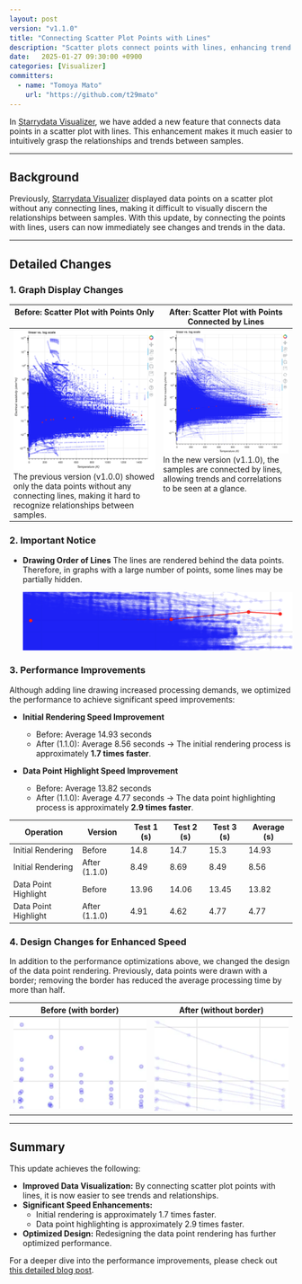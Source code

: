 ```yaml
---
layout: post
version: "v1.1.0"
title: "Connecting Scatter Plot Points with Lines"
description: "Scatter plots connect points with lines, enhancing trend visualization and performance."
date:   2025-01-27 09:30:00 +0900
categories: [Visualizer]
committers:
  - name: "Tomoya Mato"
    url: "https://github.com/t29mato"
---
```


In [Starrydata Visualizer](https://visualizer.starrydata.org/), we have added a new feature that connects data points in a scatter plot with lines. This enhancement makes it much easier to intuitively grasp the relationships and trends between samples.

---

## Background

Previously, [Starrydata Visualizer](https://visualizer.starrydata.org/) displayed data points on a scatter plot without any connecting lines, making it difficult to visually discern the relationships between samples. With this update, by connecting the points with lines, users can now immediately see changes and trends in the data.

---

## Detailed Changes

### 1. Graph Display Changes

<table style="border-collapse: collapse;">
  <thead>
    <tr>
      <th style="vertical-align: top;">Before: Scatter Plot with Points Only</th>
      <th style="vertical-align: top;">After: Scatter Plot with Points Connected by Lines</th>
    </tr>
  </thead>
  <tbody>
    <tr>
      <td style="vertical-align: top;">
        <img src="/assets/visualizer/v1.1.0/scatter-before.png" width="400">
      The previous version (v1.0.0) showed only the data points without any connecting lines, making it hard to recognize relationships between samples.
      </td>
      <td style="vertical-align: top;">
        <img src="/assets/visualizer/v1.1.0/scatter-after.png" width="400">
      In the new version (v1.1.0), the samples are connected by lines, allowing trends and correlations to be seen at a glance.
      </td>
    </tr>
  </tbody>
</table>




### 2. Important Notice

- **Drawing Order of Lines**
  The lines are rendered behind the data points. Therefore, in graphs with a large number of points, some lines may be partially hidden.

  <img src="/assets/visualizer/v1.1.0/warning.png">

### 3. Performance Improvements

Although adding line drawing increased processing demands, we optimized the performance to achieve significant speed improvements:

- **Initial Rendering Speed Improvement**
  - Before: Average 14.93 seconds
  - After (1.1.0): Average 8.56 seconds
  → The initial rendering process is approximately **1.7 times faster**.

- **Data Point Highlight Speed Improvement**
  - Before: Average 13.82 seconds
  - After (1.1.0): Average 4.77 seconds
  → The data point highlighting process is approximately **2.9 times faster**.

| Operation              | Version       | Test 1 (s) | Test 2 (s) | Test 3 (s) | Average (s) |
| ---------------------- | ------------- | ---------- | ---------- | ---------- | ----------- |
| Initial Rendering      | Before        | 14.8       | 14.7       | 15.3       | 14.93       |
| Initial Rendering      | After (1.1.0) | 8.49       | 8.69       | 8.49       | 8.56        |
| Data Point Highlight   | Before        | 13.96      | 14.06      | 13.45      | 13.82       |
| Data Point Highlight   | After (1.1.0) | 4.91       | 4.62       | 4.77       | 4.77        |

### 4. Design Changes for Enhanced Speed

In addition to the performance optimizations above, we changed the design of the data point rendering. Previously, data points were drawn with a border; removing the border has reduced the average processing time by more than half.

<table style="border-collapse: collapse;">
  <thead>
    <tr>
      <th style="vertical-align: top;">Before (with border)</th>
      <th style="vertical-align: top;">After (without border)</th>
    </tr>
  </thead>
  <tbody>
    <tr>
      <td style="vertical-align: top;">
        <img src="/assets/visualizer/v1.1.0/none-border.png" width="400">
      </td>
      <td style="vertical-align: top;">
        <img src="/assets/visualizer/v1.1.0/none-border-with-line.png" width="400">
      </td>
    </tr>
  </tbody>
</table>

---

## Summary

This update achieves the following:

- **Improved Data Visualization:** By connecting scatter plot points with lines, it is now easier to see trends and relationships.
- **Significant Speed Enhancements:**
  - Initial rendering is approximately 1.7 times faster.
  - Data point highlighting is approximately 2.9 times faster.
- **Optimized Design:** Redesigning the data point rendering has further optimized performance.

For a deeper dive into the performance improvements, please check out [this detailed blog post](https://engineering.starrydata.org/posts/2025-01-24-bokeh-scatter-plot-performance-test/).


